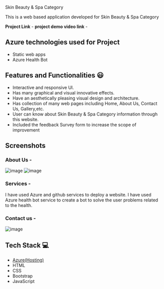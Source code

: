 Skin Beauty & Spa Category

This is a web based application developed for Skin Beauty & Spa Category


**Project Link** -
**project demo video link** - 

## Azure technologies used for Project

- Static web apps
- Azure Health Bot

## Features and Functionalities 😃

- Interactive and responsive UI.
- Has many graphical and visual innovative effects.
- Have an aesthetically pleasing visual design and architecture.
- Has collection of many web pages including Home, About Us, Contact Us, Gallery,etc.
- User can know about Skin Beauty & Spa Category information through this website.
- Included the feedback Survey form to increase the scope of improvement 

## Screenshots




   

### About Us -
![image](https://user-images.githubusercontent.com/105732304/209970981-0edabeae-0557-4dbf-99ea-4c437fdcfa12.png)
![image](https://user-images.githubusercontent.com/105732304/209971162-545461ed-7f87-46a6-b773-76fd36297d53.png)



### Services -
I have used Azure and github services to deploy a website.
I have used Azure health bot service to create a bot to solve the user problems related to the health.


### Contact us -
![image](https://user-images.githubusercontent.com/105732304/209971308-57cde8a8-15de-45d6-9ba0-90e0d66d0757.png)




## Tech Stack 💻

- [Azure(Hosting)](https://azure.microsoft.com/en-in/features/azure-portal/)
- HTML
- CSS
- Bootstrap
- JavaScript

